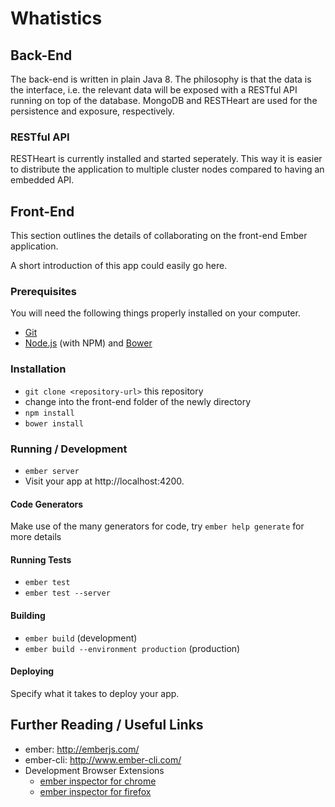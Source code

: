 # Whatistics

## Back-End

The back-end is written in plain Java 8. The philosophy is that the data is the interface, i.e. the relevant data will be exposed with a RESTful API running on top of the database. MongoDB and RESTHeart are used for the persistence and exposure, respectively.

### RESTful API
RESTHeart is currently installed and started seperately. This way it is easier to distribute the application to multiple cluster nodes compared to having an embedded API.


## Front-End
This section outlines the details of collaborating on the front-end Ember application.

A short introduction of this app could easily go here.

### Prerequisites

You will need the following things properly installed on your computer.

* [Git](http://git-scm.com/)
* [Node.js](http://nodejs.org/) (with NPM) and [Bower](http://bower.io/)

### Installation

* `git clone <repository-url>` this repository
* change into the front-end folder of the newly directory
* `npm install`
* `bower install`

### Running / Development

* `ember server`
* Visit your app at http://localhost:4200.

#### Code Generators

Make use of the many generators for code, try `ember help generate` for more details

#### Running Tests

* `ember test`
* `ember test --server`

#### Building

* `ember build` (development)
* `ember build --environment production` (production)

#### Deploying

Specify what it takes to deploy your app.

## Further Reading / Useful Links

* ember: http://emberjs.com/
* ember-cli: http://www.ember-cli.com/
* Development Browser Extensions
  * [ember inspector for chrome](https://chrome.google.com/webstore/detail/ember-inspector/bmdblncegkenkacieihfhpjfppoconhi)
  * [ember inspector for firefox](https://addons.mozilla.org/en-US/firefox/addon/ember-inspector/)